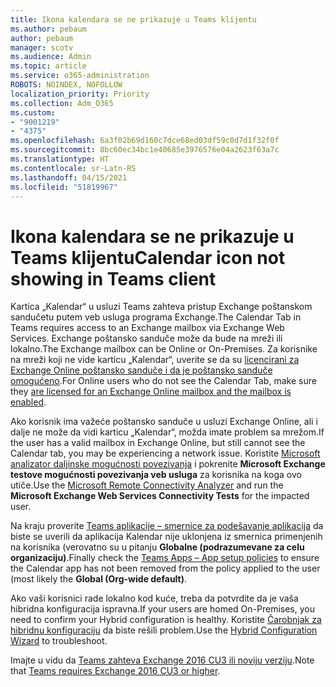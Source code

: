 ```yaml
---
title: Ikona kalendara se ne prikazuje u Teams klijentu
ms.author: pebaum
author: pebaum
manager: scotv
ms.audience: Admin
ms.topic: article
ms.service: o365-administration
ROBOTS: NOINDEX, NOFOLLOW
localization_priority: Priority
ms.collection: Adm_O365
ms.custom:
- "9001219"
- "4375"
ms.openlocfilehash: 6a3f02b69d160c7dce68ed03df59c0d7d1f32f0f
ms.sourcegitcommit: 8bc60ec34bc1e40685e3976576e04a2623f63a7c
ms.translationtype: HT
ms.contentlocale: sr-Latn-RS
ms.lasthandoff: 04/15/2021
ms.locfileid: "51819967"
---
```

# <a name="calendar-icon-not-showing-in-teams-client"></a><span data-ttu-id="69da1-102">Ikona kalendara se ne prikazuje u Teams klijentu</span><span class="sxs-lookup"><span data-stu-id="69da1-102">Calendar icon not showing in Teams client</span></span>

<span data-ttu-id="69da1-103">Kartica „Kalendar“ u usluzi Teams zahteva pristup Exchange poštanskom sandučetu putem veb usluga programa Exchange.</span><span class="sxs-lookup"><span data-stu-id="69da1-103">The Calendar Tab in Teams requires access to an Exchange mailbox via Exchange Web Services.</span></span> <span data-ttu-id="69da1-104">Exchange poštansko sanduče može da bude na mreži ili lokalno.</span><span class="sxs-lookup"><span data-stu-id="69da1-104">The Exchange mailbox can be Online or On-Premises.</span></span> <span data-ttu-id="69da1-105">Za korisnike na mreži koji ne vide karticu „Kalendar“, uverite se da su [licencirani za Exchange Online poštansko sanduče i da je poštansko sanduče omogućeno](https://docs.microsoft.com/exchange/recipients-in-exchange-online/create-user-mailboxes).</span><span class="sxs-lookup"><span data-stu-id="69da1-105">For Online users who do not see the Calendar Tab, make sure they [are licensed for an Exchange Online mailbox and the mailbox is enabled](https://docs.microsoft.com/exchange/recipients-in-exchange-online/create-user-mailboxes).</span></span>

<span data-ttu-id="69da1-106">Ako korisnik ima važeće poštansko sanduče u usluzi Exchange Online, ali i dalje ne može da vidi karticu „Kalendar“, možda imate problem sa mrežom.</span><span class="sxs-lookup"><span data-stu-id="69da1-106">If the user has a valid mailbox in Exchange Online, but still cannot see the Calendar tab, you may be experiencing a network issue.</span></span> <span data-ttu-id="69da1-107">Koristite [Microsoft analizator daljinske mogućnosti povezivanja](https://testconnectivity.microsoft.com/) i pokrenite **Microsoft Exchange testove mogućnosti povezivanja veb usluga** za korisnika na koga ovo utiče.</span><span class="sxs-lookup"><span data-stu-id="69da1-107">Use the [Microsoft Remote Connectivity Analyzer](https://testconnectivity.microsoft.com/) and run the **Microsoft Exchange Web Services Connectivity Tests** for the impacted user.</span></span>

<span data-ttu-id="69da1-108">Na kraju proverite [Teams aplikacije – smernice za podešavanje aplikacija](https://admin.teams.microsoft.com/policies/app-setup) da biste se uverili da aplikacija Kalendar nije uklonjena iz smernica primenjenih na korisnika (verovatno su u pitanju **Globalne (podrazumevane za celu organizaciju)**.</span><span class="sxs-lookup"><span data-stu-id="69da1-108">Finally check the [Teams Apps – App setup policies](https://admin.teams.microsoft.com/policies/app-setup) to ensure the Calendar app has not been removed from the policy applied to the user (most likely the **Global (Org-wide default)**.</span></span>

<span data-ttu-id="69da1-109">Ako vaši korisnici rade lokalno kod kuće, treba da potvrdite da je vaša hibridna konfiguracija ispravna.</span><span class="sxs-lookup"><span data-stu-id="69da1-109">If your users are homed On-Premises, you need to confirm your Hybrid configuration is healthy.</span></span> <span data-ttu-id="69da1-110">Koristite [Čarobnjak za hibridnu konfiguraciju](https://docs.microsoft.com/exchange/hybrid-deployment/hybrid-agent) da biste rešili problem.</span><span class="sxs-lookup"><span data-stu-id="69da1-110">Use the [Hybrid Configuration Wizard](https://docs.microsoft.com/exchange/hybrid-deployment/hybrid-agent) to troubleshoot.</span></span>

<span data-ttu-id="69da1-111">Imajte u vidu da [Teams zahteva Exchange 2016 CU3 ili noviju verziju](https://docs.microsoft.com/microsoftteams/exchange-teams-interact).</span><span class="sxs-lookup"><span data-stu-id="69da1-111">Note that [Teams requires Exchange 2016 CU3 or higher](https://docs.microsoft.com/microsoftteams/exchange-teams-interact).</span></span>
